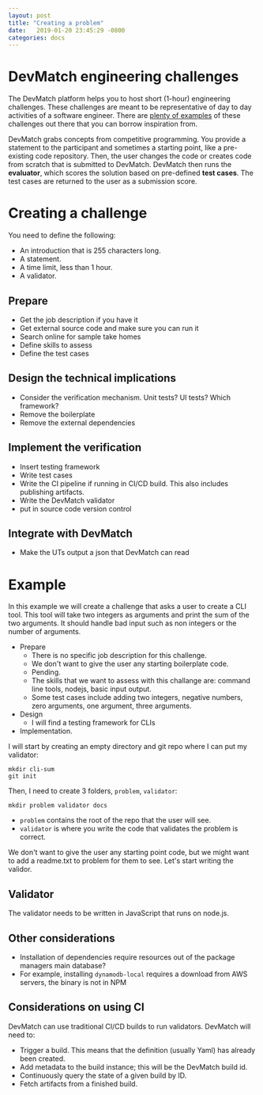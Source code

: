 ```yaml
---
layout: post
title: "Creating a problem"
date:   2019-01-20 23:45:29 -0800
categories: docs
---
```


# DevMatch engineering challenges

The DevMatch platform helps you to host short (1-hour) engineering challenges. These challenges are meant to be representative of day to day activities of a software engineer. There are [plenty of examples](https://www.trytapioca.com/library-of-assessments) of these challenges out there that you can borrow inspiration from. 

DevMatch grabs concepts from competitive programming. You provide a statement to the participant and sometimes a starting point, like a pre-existing code repository. Then, the user changes the code or creates code from scratch that is submitted to DevMatch. DevMatch then runs the **evaluator**, which scores the solution based on pre-defined **test cases**. The test cases are returned to the user as a submission score.

<!--
::: mermaid
sequenceDiagram
    autonumber
    actor User
    participant DevMatch
    participant Challenge
    User->>DevMatch: Open Problem
    DevMatch->>Challenge: Open Problem
    Note right of Challenge: prerequisites()
    Note right of Challenge: openProblem()
    Note right of Challenge: getProblemStatement()
    Challenge->>DevMatch: Statement
    DevMatch->>User: Statement
    loop SolveProblem
        User->>DevMatch: Submit
        DevMatch->>Challenge: Submit
        Note right of Challenge: getTestCase()
        Note right of Challenge: validate()
        Challenge->>DevMatch: Test cases
        DevMatch->>User: Test cases
    end
:::
-->

# Creating a challenge


You need to define the following:

* An introduction that is 255 characters long.
* A statement.
* A time limit, less than 1 hour.
* A validator.

## Prepare
* Get the job description if you have it
* Get external source code and make sure you can run it
* Search online for sample take homes
* Define skills to assess
* Define the test cases

## Design the technical implications
  * Consider the verification mechanism. Unit tests? UI tests? Which framework?
  * Remove the boilerplate
  * Remove the external dependencies

##  Implement the verification
  * Insert testing framework
  * Write test cases
  * Write the CI pipeline if running in CI/CD build. This also includes publishing artifacts.
  * Write the DevMatch validator
  * put in source code version control

## Integrate with DevMatch
  * Make the UTs output a json that DevMatch can read

# Example

In this example we will create a challenge that asks a user to create a CLI tool. This tool will take two integers as arguments and print the sum of the two arguments. It should handle bad input such as non integers or the number of arguments.

* Prepare
  * There is no specific job description for this challenge.
  * We don't want to give the user any starting boilerplate code.
  * Pending.
  * The skills that we want to assess with this challange are: command line tools, nodejs, basic input output.
  * Some test cases include adding two integers, negative numbers, zero arguments, one argument, three arguments.
* Design
  * I will find a testing framework for CLIs
* Implementation.

I will start by creating an empty directory and git repo where I can put my validator:

```
mkdir cli-sum
git init
```

Then, I need to create 3 folders, `problem`, `validator`:

```
mkdir problem validator docs
```

* `problem` contains the root of the repo that the user will see.
* `validator` is where you write the code that validates the problem is correct.

We don't want to give the user any starting point code, but we might want to add a readme.txt to problem for them to see. Let's start writing the validor.

## Validator

The validator needs to be written in JavaScript that runs on node.js. 


## Other considerations

* Installation of dependencies require resources out of the package managers main database?
* For example, installing `dynamodb-local` requires a download from AWS servers, the binary is not in NPM 

## Considerations on using CI
DevMatch can use traditional CI/CD builds to run validators. DevMatch will need to:

* Trigger a build. This means that the definition (usually Yaml) has already been created.
* Add metadata to the build instance; this will be the DevMatch build id.
* Continuously query the state of a given build by ID.
* Fetch artifacts from a finished build.

